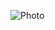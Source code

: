 
![Photo](https://mail.google.com/mail/u/0?ui=2&ik=72a7fa4ff3&attid=0.7&permmsgid=msg-f:1605976029656492194&th=164992b0ad77a8a2&view=att&disp=safe&realattid=164992d7f87e4eb970b7)
